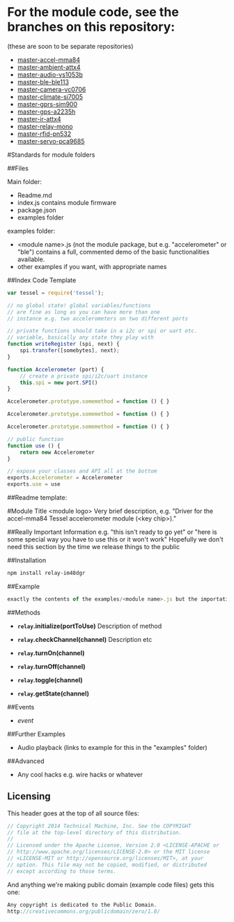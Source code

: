 # For the module code, see the branches on this repository:

(these are soon to be separate repositories)

* [master-accel-mma84](https://github.com/tessel/modules/tree/master-accel-mma84)
* [master-ambient-attx4](https://github.com/tessel/modules/tree/master-ambient-attx4)
* [master-audio-vs1053b](https://github.com/tessel/modules/tree/master-audio-vs1053b)
* [master-ble-ble113](https://github.com/tessel/modules/tree/master-ble-ble113)
* [master-camera-vc0706](https://github.com/tessel/modules/tree/master-camera-vc0706)
* [master-climate-si7005](https://github.com/tessel/modules/tree/master-climate-si7005)
* [master-gprs-sim900](https://github.com/tessel/modules/tree/master-gprs-sim900)
* [master-gps-a2235h](https://github.com/tessel/modules/tree/master-gps-a2235h)
* [master-ir-attx4](https://github.com/tessel/modules/tree/master-ir-attx4)
* [master-relay-mono](https://github.com/tessel/modules/tree/master-relay-mono)
* [master-rfid-pn532](https://github.com/tessel/modules/tree/master-rfid-pn532)
* [master-servo-pca9685](https://github.com/tessel/modules/tree/master-servo-pca9685)

#Standards for module folders

##Files

Main folder:

* Readme.md
* index.js contains module firmware
* package.json
* examples folder

examples folder:

* \<module name\>.js (not the module package, but e.g. "accelerometer" or "ble") contains a full, commented demo of the basic functionalities available.
* other examples if you want, with appropriate names

##Index Code Template
```js
var tessel = require('tessel');

// no global state! global variables/functions
// are fine as long as you can have more than one
// instance e.g. two accelerometers on two different ports

// private functions should take in a i2c or spi or uart etc.
// variable, basically any state they play with
function writeRegister (spi, next) {
    spi.transfer([somebytes], next);
}

function Accelerometer (port) {
    // create a private spi/i2c/uart instance
    this.spi = new port.SPI()
}

Accelerometer.prototype.somemethod = function () { }

Accelerometer.prototype.somemethod = function () { }

Accelerometer.prototype.somemethod = function () { }

// public function
function use () {
    return new Accelerometer
}

// expose your classes and API all at the bottom
exports.Accelerometer = Accelerometer
exports.use = use
```

##Readme template:

#Module Title \<module logo\>
Very brief description, e.g. "Driver for the accel-mma84 Tessel accelerometer module (\<key chip\>)."

##Really Important Information
e.g. "this isn't ready to go yet" or "here is some special way you have to use this or it won't work"
Hopefully we don't need this section by the time we release things to the public

##Installation
```sh
npm install relay-im48dgr
```
##Example
```js
exactly the contents of the examples/<module name>.js but the importation line should refer to the node module
```

##Methods

*  **`relay`.initialize(portToUse)**
Description of method

*  **`relay`.checkChannel(channel)**
Description etc

*  **`relay`.turnOn(channel)**

*  **`relay`.turnOff(channel)**

*  **`relay`.toggle(channel)**

*  **`relay`.getState(channel)**

##Events

* *event*

##Further Examples

* Audio playback (links to example for this in the "examples" folder)

##Advanced

* Any cool hacks e.g. wire hacks or whatever

## Licensing
This header goes at the top of all source files:
```.js
// Copyright 2014 Technical Machine, Inc. See the COPYRIGHT
// file at the top-level directory of this distribution.
//
// Licensed under the Apache License, Version 2.0 <LICENSE-APACHE or
// http://www.apache.org/licenses/LICENSE-2.0> or the MIT license
// <LICENSE-MIT or http://opensource.org/licenses/MIT>, at your
// option. This file may not be copied, modified, or distributed
// except according to those terms.
```

And anything we're making public domain (example code files) gets this one:
```.js
Any copyright is dedicated to the Public Domain.
http://creativecommons.org/publicdomain/zero/1.0/
```
